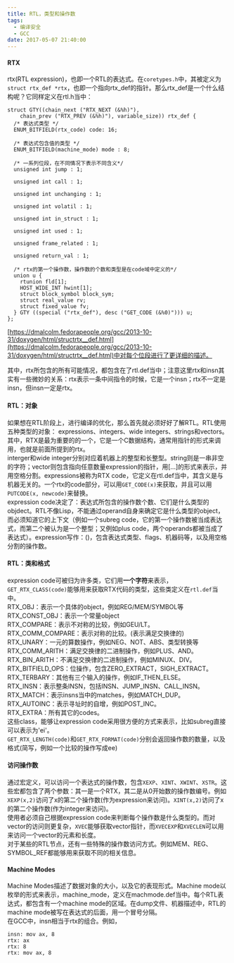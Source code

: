 ```yaml
---
title: RTL，类型和操作数
tags:
  - 编译安全
  - GCC
date: 2017-05-07 21:40:00
---
```

#### RTX
rtx(RTL expression)，也即一个RTL的表达式。在`coretypes.h`中，其被定义为`struct rtx_def *rtx`，也即一个指向rtx_def的指针。那么rtx_def是一个什么结构呢？它同样定义在rtl.h当中：

	struct GTY((chain_next ("RTX_NEXT (&%h)"),
	    chain_prev ("RTX_PREV (&%h)"), variable_size)) rtx_def {
	  /* 表达式类型 */
	  ENUM_BITFIELD(rtx_code) code: 16;
	
	  /* 表达式包含值的类型 */
	  ENUM_BITFIELD(machine_mode) mode : 8;
	
	  /* 一系列位段，在不同情况下表示不同含义*/
	  unsigned int jump : 1;
	  
	  unsigned int call : 1;
	 
	  unsigned int unchanging : 1;
	  
	  unsigned int volatil : 1;
	 
	  unsigned int in_struct : 1;
	 
	  unsigned int used : 1;
	  
	  unsigned frame_related : 1;
	  
	  unsigned return_val : 1;
	  
	  /* rtx的第一个操作数，操作数的个数和类型是在code域中定义的*/
	  union u {
	    rtunion fld[1];
	    HOST_WIDE_INT hwint[1];
	    struct block_symbol block_sym;
	    struct real_value rv;
	    struct fixed_value fv;
	  } GTY ((special ("rtx_def"), desc ("GET_CODE (&%0)"))) u;
	};
	
[https://dmalcolm.fedorapeople.org/gcc/2013-10-31/doxygen/html/structrtx__def.html](https://dmalcolm.fedorapeople.org/gcc/2013-10-31/doxygen/html/structrtx__def.html)中对每个位段进行了更详细的描述。

其中，rtx所包含的所有可能情况，都包含在了rtl.def当中；注意这里rtx和insn其实有一些微妙的关系：rtx表示一条中间指令的时候，它是一个insn；rtx不一定是insn，但insn一定是rtx。

#### RTL：对象
如果想在RTL阶段上，进行编译的优化，那么首先就必须好好了解RTL。RTL使用五种类型的对象： expressions、integers、wide integers、strings和vectors。其中，RTX是最为重要的的一个，它是一个C数据结构，通常用指针的形式来调用，也就是前面所提到的rtx。  
interger和wide integer分别对应着机器上的整型和长整型。string则是一串非空的字符；vector则包含指向任意数量expression的指针，用[...]的形式来表示，并用空格分割。expressions被称为RTX code，它定义在rtl.def当中，其含义是与机器无关的。一个rtx的code部分，可以用`GET_CODE(x)`来获取，并且可以用`PUTCODE(x, newcode)`来替换。  
expression code决定了：表达式所包含的操作数个数、它们是什么类型的objdect。RTL不像Lisp，不能通过operand自身来确定它是什么类型的object，而必须知道它的上下文（例如一个subreg code，它的第一个操作数被当成表达式，而第二个被认为是一个整型；又例如plus code，两个operands都被当成了表达式）。expression写作：()，包含表达式类型、flags、机器码等，以及用空格分割的操作数。  
#### RTL：类和格式
expression code可被归为许多类，它们用**一个字符**来表示，`GET_RTX_CLASS(code)`能够用来获取RTX代码的类型，这些类定义在`rtl.def`当中。  
RTX_OBJ：表示一个具体的object，例如REG/MEM/SYMBOL等  
RTX_CONST_OBJ：表示一个常量object  
RTX_COMPARE：表示不对称的比较，例如GEU/LT。  
RTX_COMM_COMPARE：表示对称的比较。(表示满足交换律的)  
RTX_UNARY：一元的算数操作，例如NEG、NOT、ABS、类型转换等  
RTX_COMM_ARITH：满足交换律的二进制操作，例如PLUS、AND。  
RTX_BIN_ARITH：不满足交换律的二进制操作，例如MINUX、DIV。  
RTX_BITFIELD_OPS：位操作，包含ZERO_EXTRACT，SIGH_EXTRACT。  
RTX_TERBARY：其他有三个输入的操作，例如IF_THEN_ELSE。  
RTX_INSN：表示整条INSN，包括INSN、JUMP_INSN、CALL_INSN。  
RTX_MATCH：表示insns当中的matches，例如MATCH_DUP。  
RTX_AUTOINC：表示寻址时的自增，例如POST_INC。  
RTX_EXTRA：所有其它的codes。  
这些class，能够让expression code采用很方便的方式来表示，比如subreg直接可以表示为'ei'。  
`GET_RTX_LENGTH(code)`和`GET_RTX_FORMAT(code)`分别会返回操作数的数量，以及格式(简写，例如一个比较的操作写成ee)  
#### 访问操作数
通过宏定义，可以访问一个表达式的操作数，包含`XEXP`、`XINT`、`XWINT`、`XSTR`。这些宏都包含了两个参数：其一是一个RTX，其二是从0开始数的操作数编号。例如`XEXP(x,2)`访问了x的第二个操作数(作为expression来访问)。`XINT(x,2)`访问了x的第二个操作数(作为integer来访问)。  
使用者必须自己根据expression code来判断每个操作数是什么类型的。而对vector的访问则更复杂，`XVEC`能够获取vector指针，而`XVECEXP`和`XVECLEN`可以用来访问一个vector的元素和长度。    
对于某些的RTL节点，还有一些特殊的操作数访问方式。例如MEM、REG、SYMBOL_REF都能够用来获取不同的相关信息。
#### Machine Modes
Machine Modes描述了数据对象的大小，以及它的表现形式。Machine mode以枚举的形式来表示，machine_mode，定义在machmode.def当中。每个RTL表达式，都包含有一个machine mode的区域。在dump文件、机器描述中，RTL的machine mode被写在表达式的后面，用一个冒号分隔。  
在GCC中，insn相当于rtx的组合。例如，
  
	insn: mov ax, 8
	rtx: ax
	rtx: 8
	rtx: mov ax, 8